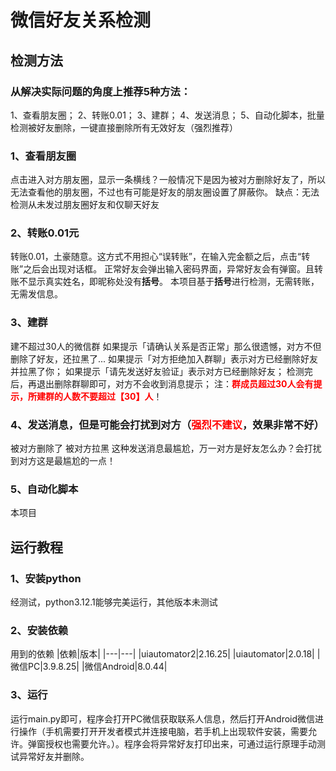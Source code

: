 # 微信好友关系检测
## 检测方法
### 从解决实际问题的角度上推荐5种方法：
1、查看朋友圈；
2、转账0.01；
3、建群；
4、发送消息；
5、自动化脚本，批量检测被好友删除，一键直接删除所有无效好友（强烈推荐）
### 1、查看朋友圈
点击进入对方朋友圈，显示一条横线？一般情况下是因为被对方删除好友了，所以无法查看他的朋友圈，不过也有可能是好友的朋友圈设置了屏蔽你。
缺点：无法检测从未发过朋友圈好友和仅聊天好友
### 2、转账0.01元
转账0.01，土豪随意。这方式不用担心“误转账”，在输入完金额之后，点击“转账”之后会出现对话框。
正常好友会弹出输入密码界面，异常好友会有弹窗。且转账不显示真实姓名，即昵称处没有**括号**。
本项目基于**括号**进行检测，无需转账，无需发信息。
### 3、建群
建不超过30人的微信群
如果提示「请确认关系是否正常」那么很遗憾，对方不但删除了好友，还拉黑了...
如果提示「对方拒绝加入群聊」表示对方已经删除好友并拉黑了你；
如果提示「请先发送好友验证」表示对方已经删除好友；
检测完后，再退出删除群聊即可，对方不会收到消息提示； 注：<Font color=Red>**群成员超过30人会有提示，所建群的人数不要超过【30】人**</Font>！
### 4、发送消息，但是可能会打扰到对方（<Font color=Red>强烈不建议</Font>，效果非常不好）
被对方删除了
被对方拉黑
这种发送消息最尴尬，万一对方是好友怎么办？会打扰到对方这是最尴尬的一点！
### 5、自动化脚本
本项目
## 运行教程
### 1、安装python
经测试，python3.12.1能够完美运行，其他版本未测试
### 2、安装依赖
用到的依赖
|依赖|版本|
|---|---|
|uiautomator2|2.16.25|
|uiautomator|2.0.18|
|微信PC|3.9.8.25|
|微信Android|8.0.44|
### 3、运行
运行main.py即可，程序会打开PC微信获取联系人信息，然后打开Android微信进行操作（手机需要打开开发者模式并连接电脑，若手机上出现软件安装，需要允许。弹窗授权也需要允许。）。程序会将异常好友打印出来，可通过运行原理手动测试异常好友并删除。
